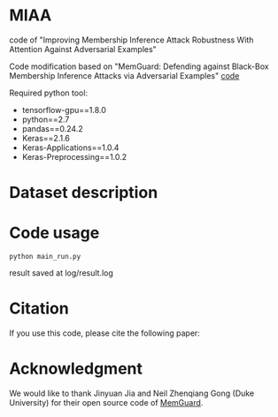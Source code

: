 # MIAA
code of "Improving Membership Inference Attack Robustness With Attention Against Adversarial Examples"

Code modification based on "MemGuard: Defending against Black-Box Membership Inference Attacks via Adversarial Examples" [code](https://github.com/jjy1994/MemGuard)

Required python tool:

- tensorflow-gpu==1.8.0
- python==2.7
- pandas==0.24.2
- Keras==2.1.6
- Keras-Applications==1.0.4
- Keras-Preprocessing==1.0.2

# Dataset description

# Code usage

    python main_run.py

result saved at log/result.log

# Citation
If you use this code, please cite the following paper:

# Acknowledgment
We would like to thank Jinyuan Jia and Neil Zhenqiang Gong (Duke University) for their open source code of [MemGuard](https://github.com/jjy1994/MemGuard).